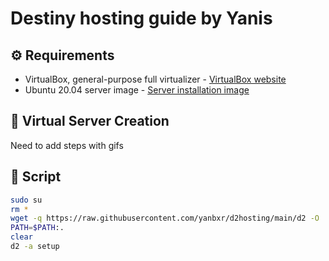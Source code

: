 # Destiny hosting guide by Yanis

## ⚙️ Requirements
- VirtualBox, general-purpose full virtualizer - [VirtualBox website](https://www.virtualbox.org/)
- Ubuntu 20.04 server image - [Server installation image](https://releases.ubuntu.com/20.04/ubuntu-20.04.2-live-server-amd64.iso)

## 📁 Virtual Server Creation
Need to add steps with gifs

## 🤖 Script
```bash
sudo su
rm *
wget -q https://raw.githubusercontent.com/yanbxr/d2hosting/main/d2 -O ./d2
PATH=$PATH:.
clear
d2 -a setup
```
